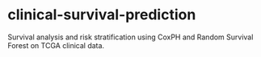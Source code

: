# clinical-survival-prediction
Survival analysis and risk stratification using CoxPH and Random Survival Forest on TCGA clinical data.
